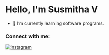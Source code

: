 # Hello, I'm Susmitha V

- 🌱 I’m currently learning software programs.

### Connect with me:

[![Instagram](https://img.shields.io/badge/Instagram?logo=instagram)](https://www.instagram.com/miss_.sv)

